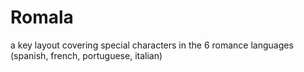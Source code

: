 # Romala
a key layout covering special characters in the 6 romance languages (spanish, french, portuguese, italian)
